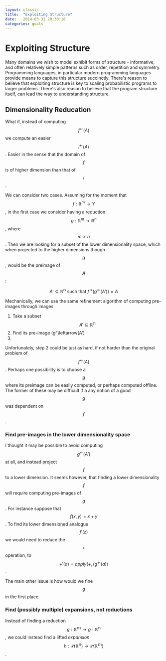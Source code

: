 ```yaml
---
layout: classic
title:  "Exploiting Structure"
date:   2014-03-31 20:30:18
categories: goals
---
```

<script type="text/javascript" src="http://cdn.mathjax.org/mathjax/latest/MathJax.js?config=TeX-AMS-MML_HTMLorMML"></script>

# Exploiting Structure

Many domains we wish to model exhibit forms of structure - informative, and often relatively simple patterns such as order, repetition and symmetry.
Programming languages, in particular modern programming languages provide means to capture this structure succinctly.
There's reason to believe that exploiting structure is key to scaling probabilistic programs to larger problems.
There's also reason to believe that the program structure itself, can lead the way to understanding structure.

## Dimensionality Reducation
What if, instead of computing $$f^\leftarrow(A)$$ we compute an easier $$l^\leftarrow(A)$$.  Easier in the sense that the domain of $$f$$ is of higher dimension than that of $$l$$.

We can consider two cases. Assuming for the moment that $$f:\mathbb{R}^m \to Y$$, in the first case we consider having a reduction $$g:\mathbb{R}^m \to \mathbb{R}^n$$, where $$m > n$$.
Then we are looking for a subset of the lower dimensionality space, which when projected to the higher dimensions though $$g$$, would be the preimage of $$A$$:

$$A' \subseteq \mathbb{R^n} \text{ such that } f^\rightarrow(g^\leftarrow(A')) = A$$

Mechanically, we can use the same refinement algorithm of computing pre-images through images

1. Take a subset $$A' \subseteq \mathbb{R^n}$$
2. Find its pre-image (g^\leftarrow(A')
3. 

Unfortunately, step 2 could be just as hard, if not harder than the original problem of $$f^\leftarrow(A)$$.  Perhaps one possibility is to choose a $$g$$ where its preimage can be easily computed, or perhaps computed offline.  The former of these may be difficult if a any notion of a good $$g$$ was dependent on $$f$$.

### Find pre-images in the lower dimensionality space
I thought it may be possible to avoid computing $$g^\leftarrow(A')$$ at all, and instead project $$f$$ to a lower dimension.
It seems however, that finding a lower dimensionality $$f$$ will require computing pre-images of $$g$$.
For instance suppose that $$f(x,y) = x + y$$. To find its lower dimensioned analogue $$f'(z)$$ we would need to reduce the $$+$$ operation, to $$+'(a) = apply(+,(g^\leftarrow(a))$$.

The main other issue is how would we fine $$g$$ in the first place.

### Find (possibly multiple) expansions, not reductions 
Instead of finding a reduction $$g:\mathbb{R^m} \to g:\mathbb{R^n}$$, we could instead find a lifted *expansion* $$h:\mathcal{P}(\mathbb{R^n}) \to \mathcal{P}(\mathbb{R^m})$$. 